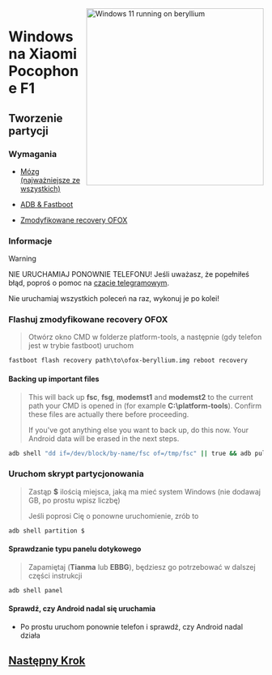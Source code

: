 <img align="right" src="https://github.com/n00b69/woa-beryllium/blob/main/beryllium.png" width="350" alt="Windows 11 running on beryllium">

# Windows na Xiaomi Pocophone F1

## Tworzenie partycji

### Wymagania
- [Mózg (najważniejsze ze wszystkich)](https://www.aliexpress.com/item/1005006118921197.html?spm=a2g0o.productlist.main.5.3e89775fPTGaZd&algo_pvid=37457a20-a74d-43af-9676-cb1a769a6949&algo_exp_id=37457a20-a74d-43af-9676-cb1a769a6949-2&pdp_npi=4%40dis%21PLN%2191.96%21142.88%21%21%21161.25%21250.53%21%40211b613917144991065558617ee81a%2112000035838292501%21sea%21PL%210%21AB&curPageLogUid=jokTM7dkBKeC&utparam-url=scene%3Asearch%7Cquery_from%3A)

- [ADB & Fastboot](https://developer.android.com/studio/releases/platform-tools)
  
- [Zmodyfikowane recovery OFOX](https://github.com/n00b69/woa-beryllium/releases/tag/Recovery)

### Informacje
> [!Warning]  
> 
> NIE URUCHAMIAJ PONOWNIE TELEFONU! Jeśli uważasz, że popełniłeś błąd, poproś o pomoc na [czacie telegramowym](https://t.me/WinOnF1).
> 
> Nie uruchamiaj wszystkich poleceń na raz, wykonuj je po kolei!

### Flashuj zmodyfikowane recovery OFOX
> Otwórz okno CMD w folderze platform-tools, a następnie (gdy telefon jest w trybie fastboot) uruchom
```cmd
fastboot flash recovery path\to\ofox-beryllium.img reboot recovery
```

#### Backing up important files
> This will back up **fsc**, **fsg**, **modemst1** and **modemst2** to the current path your CMD is opened in (for example **C:\platform-tools**). Confirm these files are actually there before proceeding.
>
> If you've got anything else you want to back up, do this now. Your Android data will be erased in the next steps.
```cmd
adb shell "dd if=/dev/block/by-name/fsc of=/tmp/fsc" || true && adb pull /tmp/fsc || true && adb shell "dd if=/dev/block/by-name/fsg of=/tmp/fsg" || true && adb pull /tmp/fsg || true && adb shell "dd if=/dev/block/by-name/modemst1 of=/tmp/modemst1" || true && adb pull /tmp/modemst1 || true && adb shell "dd if=/dev/block/by-name/modemst2 of=/tmp/modemst2" || true && adb pull /tmp/modemst2
```

### Uruchom skrypt partycjonowania
> Zastąp **$** ilością miejsca, jaką ma mieć system Windows (nie dodawaj GB, po prostu wpisz liczbę)
> 
> Jeśli poprosi Cię o ponowne uruchomienie, zrób to
```cmd
adb shell partition $
```

#### Sprawdzanie typu panelu dotykowego
> Zapamiętaj (**Tianma** lub **EBBG**), będziesz go potrzebować w dalszej części instrukcji
```cmd
adb shell panel
```

#### Sprawdź, czy Android nadal się uruchamia
- Po prostu uruchom ponownie telefon i sprawdź, czy Android nadal działa


## [Następny Krok](2-install.md)





















